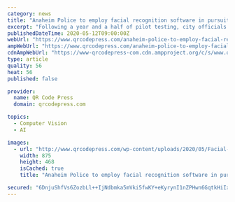 ```yaml
---
category: news
title: "Anaheim Police to employ facial recognition software in pursuit of criminals"
excerpt: "Following a year and a half of pilot testing, city officials are prepared to invest in the technology. Anaheim city officials are moving ahead with investments"
publishedDateTime: 2020-05-12T09:00:00Z
webUrl: "https://www.qrcodepress.com/anaheim-police-to-employ-facial-recognition-software-in-pursuit-of-criminals/8537875/"
ampWebUrl: "https://www.qrcodepress.com/anaheim-police-to-employ-facial-recognition-software-in-pursuit-of-criminals/8537875/amp/"
cdnAmpWebUrl: "https://www-qrcodepress-com.cdn.ampproject.org/c/s/www.qrcodepress.com/anaheim-police-to-employ-facial-recognition-software-in-pursuit-of-criminals/8537875/amp/"
type: article
quality: 56
heat: 56
published: false

provider:
  name: QR Code Press
  domain: qrcodepress.com

topics:
  - Computer Vision
  - AI

images:
  - url: "http://www.qrcodepress.com/wp-content/uploads/2020/05/Facial-recognition-software-police-with-smartphone-technology.jpg"
    width: 875
    height: 468
    isCached: true
    title: "Anaheim Police to employ facial recognition software in pursuit of criminals"

secured: "6DnjuShfVs6ZozbLl++IjNdbmka5mVki5fwKY+eKyrynI1nZPHwn6GqtkHiIxA5wa5Y1aFbTDrOkPY3OoyTxgiK1xdIY4jAh1msK3aeyQLYb/aFXq9EUF1SFUKNRNdkzLMgX2KSxKuoYLQ2Aw3ygRN0KOZ/O/O+ngYdQ7StjZ2hUImv7iZWEwf4aC0t7JdaDV4Bp7Cd7ahFVwvrSgVXOaBJ1iE1+Ba6oQA5GMGQ1AUPK4ygq7ob6aGZQXlz0pZGCxarr6Ck1U0k/Yn41cLWzLOvxeP23CfXTFFcBAR+UyazDGeYpkaHqTKst92RkTpb3;D+3SdnTH3JCofT81UTYM+w=="
---
```


